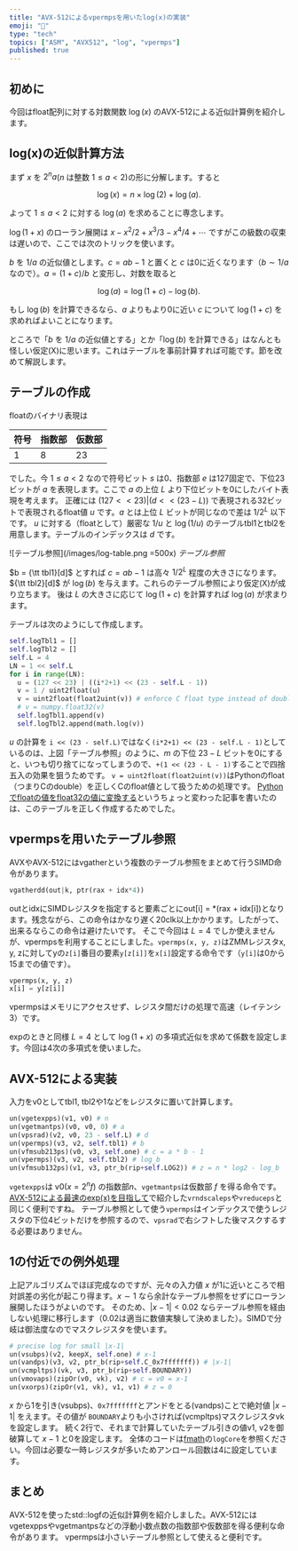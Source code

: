 ```yaml
---
title: "AVX-512によるvpermpsを用いたlog(x)の実装"
emoji: "🧮"
type: "tech"
topics: ["ASM", "AVX512", "log", "vpermps"]
published: true
---
```

## 初めに
今回はfloat配列に対する対数関数 $\log(x)$ のAVX-512による近似計算例を紹介します。

## log(x)の近似計算方法
まず $x$ を $2^n a$($n$ は整数 $1 \le a < 2$)の形に分解します。すると

$$ \log(x) = n \times \log(2) + \log(a).$$

よって $1 \le a < 2$ に対する $\log(a)$ を求めることに専念します。

$\log(1+x)$ のローラン展開は $x - x^2/2 + x^3/3 - x^4/4 + \cdots$ ですがこの級数の収束は遅いので、ここでは次のトリックを使います。

$b$ を $1/a$ の近似値とします。$c = ab-1$ と置くと $c$ は0に近くなります（$b\sim 1/a$ なので）。$a=(1+c)/b$ と変形し、対数を取ると

$$ \log(a) = \log(1+c) - \log(b).$$

もし $\log(b)$ を計算できるなら、$a$ よりもより0に近い $c$ について $\log(1+c)$ を求めればよいことになります。

ところで「$b$ を $1/a$ の近似値とする」とか「$\log(b)$ を計算できる」はなんとも怪しい仮定(X)に思います。これはテーブルを事前計算すれば可能です。節を改めて解説します。

## テーブルの作成

floatのバイナリ表現は

符号|指数部|仮数部
-|-|-
1|8|23

でした。今 $1 \le a < 2$ なので符号ビット $s$ は0、指数部 $e$ は127固定で、下位23ビットが $a$ を表現します。ここで $a$ の上位 $L$ より下位ビットを0にしたバイト表現を考えます。
正確には $(127<<23)|(d<<(23-L))$ で表現される32ビットで表現されるfloat値 $u$ です。$a$ とは上位 $L$ ビットが同じなので差は $1/2^L$ 以下です。
$u$ に対する（floatとして）厳密な $1/u$ と $\log(1/u)$ のテーブルtbl1とtbl2を用意します。テーブルのインデックスは $d$ です。

![テーブル参照](/images/log-table.png =500x)
*テーブル参照*

$b = {\tt tbl1}[d]$ とすれば $c = ab-1$ は高々 $1/2^L$ 程度の大きさになります。${\tt tbl2}[d]$ が $\log(b)$ を与えます。これらのテーブル参照により仮定(X)が成り立ちます。
後は $L$ の大きさに応じて $\log(1+c)$ を計算すれば $\log(a)$ が求まります。

テーブルは次のようにして作成します。

```python
self.logTbl1 = []
self.logTbl2 = []
self.L = 4
LN = 1 << self.L
for i in range(LN):
  u = (127 << 23) | ((i*2+1) << (23 - self.L - 1))
  v = 1 / uint2float(u)
  v = uint2float(float2uint(v)) # enforce C float type instead of double
  # v = numpy.float32(v)
  self.logTbl1.append(v)
  self.logTbl2.append(math.log(v))
```
$u$ の計算を `i << (23 - self.L)`ではなく`(i*2+1) << (23 - self.L - 1)`としているのは、上図「テーブル参照」のように、$m$ の下位 $23-L$ ビットを0にすると、いつも切り捨てになってしまうので、`+(1 << (23 - L - 1)`することで四捨五入の効果を狙うためです。
`v = uint2float(float2uint(v))`はPythonのfloat（つまりCのdouble）を正しくCのfloat値として扱うための処理です。
[Pythonでfloatの値をfloat32の値に変換する](https://zenn.dev/herumi/articles/float32-in-python#%E5%8E%9F%E5%9B%A0%E3%81%A8%E3%81%AA%E3%81%A3%E3%81%9F%E3%82%B3%E3%83%BC%E3%83%89)というちょっと変わった記事を書いたのは、このテーブルを正しく作成するためでした。

## vpermpsを用いたテーブル参照
AVXやAVX-512にはvgatherという複数のテーブル参照をまとめて行うSIMD命令があります。

```python
vgatherdd(out|k, ptr(rax + idx*4))
```
outとidxにSIMDレジスタを指定すると要素ごとにout[i] = *(rax + idx[i])となります。残念ながら、この命令はかなり遅く20clk以上かかります。したがって、出来るならこの命令は避けたいです。
そこで今回は $L=4$ でしか使えませんが、vpermpsを利用することにしました。`vpermps(x, y, z)`はZMMレジスタx, y, zに対してyの`z[i]`番目の要素`y[z[i]]`を`x[i]`設定する命令です（`y[i]`は0から15までの値です）。

```python
vpermps(x, y, z)
x[i] = y[z[i]]
```
vpermpsはメモリにアクセスせず、レジスタ間だけの処理で高速（レイテンシ3）です。


expのときと同様 $L=4$ として $\log(1+x)$ の多項式近似を求めて係数を設定します。今回は4次の多項式を使いました。

## AVX-512による実装
入力をv0としてtbl1, tbl2や1などをレジスタに置いて計算します。

```python
un(vgetexpps)(v1, v0) # n
un(vgetmantps)(v0, v0, 0) # a
un(vpsrad)(v2, v0, 23 - self.L) # d
un(vpermps)(v3, v2, self.tbl1) # b
un(vfmsub213ps)(v0, v3, self.one) # c = a * b - 1
un(vpermps)(v3, v2, self.tbl2) # log_b
un(vfmsub132ps)(v1, v3, ptr_b(rip+self.LOG2)) # z = n * log2 - log_b
```
`vgetexpps`は v0($x=2^n f$) の指数部$n$、`vgetmantps`は仮数部 $f$ を得る命令です。[AVX-512による最速のexp(x)を目指して](https://zenn.dev/herumi/articles/fast-exp-by-avx512)で紹介した`vrndscaleps`や`vreduceps`と同じく便利ですね。
テーブル参照として使う`vpermps`はインデックスで使うレジスタの下位4ビットだけを参照するので、`vpsrad`で右シフトした後マスクするする必要はありません。

## 1の付近での例外処理
上記アルゴリズムでほぼ完成なのですが、元々の入力値 $x$ が1に近いところで相対誤差の劣化が起こり得ます。$x \sim 1$ なら余計なテーブル参照をせずにローラン展開したほうがよいのです。
そのため、$|x-1| < 0.02$ ならテーブル参照を経由しない処理に移行します（0.02は適当に数値実験して決めました）。SIMDで分岐は御法度なのでマスクレジスタを使います。

```python
# precise log for small |x-1|
un(vsubps)(v2, keepX, self.one) # x-1
un(vandps)(v3, v2, ptr_b(rip+self.C_0x7fffffff)) # |x-1|
un(vcmpltps)(vk, v3, ptr_b(rip+self.BOUNDARY))
un(vmovaps)(zipOr(v0, vk), v2) # c = v0 = x-1
un(vxorps)(zipOr(v1, vk), v1, v1) # z = 0
```
$x$ から1を引き(vsubps)、`0x7fffffff`とアンドをとる(vandps)ことで絶対値 $|x-1|$ をえます。その値が `BOUNDARY`よりも小さければ(vcmpltps)マスクレジスタvkを設定します。
続く2行で、それまで計算していたテーブル引きの値v1, v2を御破算して $x-1$ と0を設定します。
全体のコードは[fmath](https://github.com/herumi/fmath/blob/master/gen_fmath.py)の`logCore`を参照ください。今回は必要な一時レジスタが多いためアンロール回数は4に設定しています。

## まとめ
AVX-512を使ったstd::logfの近似計算例を紹介しました。AVX-512にはvgetexppsやvgetmantpsなどの浮動小数点数の指数部や仮数部を得る便利な命令があります。
vpermpsは小さいテーブル参照として使えると便利です。
